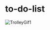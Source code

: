 # to-do-list

![TrolleyGif1](https://github.com/lam-vincent/to-do-list/assets/62343240/0802aa03-ad4a-407f-921f-221093abb31c)
